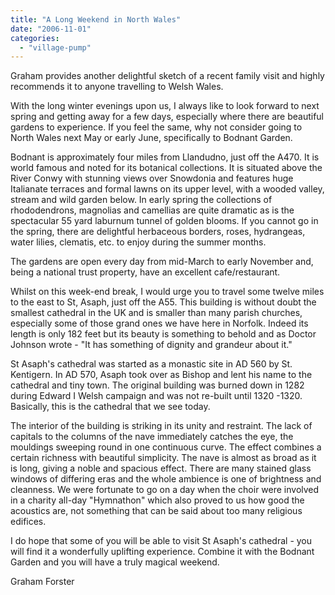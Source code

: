 ```yaml
---
title: "A Long Weekend in North Wales"
date: "2006-11-01"
categories: 
  - "village-pump"
---
```


Graham provides another delightful sketch of a recent family visit and highly recommends it to anyone travelling to Welsh Wales.

With the long winter evenings upon us, I always like to look forward to next spring and getting away for a few days, especially where there are beautiful gardens to experience. If you feel the same, why not consider going to North Wales next May or early June, specifically to Bodnant Garden.

Bodnant is approximately four miles from Llandudno, just off the A470. It is world famous and noted for its botanical collections. It is situated above the River Conwy with stunning views over Snowdonia and features huge Italianate terraces and formal lawns on its upper level, with a wooded valley, stream and wild garden below. In early spring the collections of rhododendrons, magnolias and camellias are quite dramatic as is the spectacular 55 yard laburnum tunnel of golden blooms. If you cannot go in the spring, there are delightful herbaceous borders, roses, hydrangeas, water lilies, clematis, etc. to enjoy during the summer months.

The gardens are open every day from mid-March to early November and, being a national trust property, have an excellent cafe/restaurant.

Whilst on this week-end break, I would urge you to travel some twelve miles to the east to St, Asaph, just off the A55. This building is without doubt the smallest cathedral in the UK and is smaller than many parish churches, especially some of those grand ones we have here in Norfolk. Indeed its length is only 182 feet but its beauty is something to behold and as Doctor Johnson wrote - "It has something of dignity and grandeur about it."

St Asaph's cathedral was started as a monastic site in AD 560 by St. Kentigern. In AD 570, Asaph took over as Bishop and lent his name to the cathedral and tiny town. The original building was burned down in 1282 during Edward I Welsh campaign and was not re-built until 1320 -1320. Basically, this is the cathedral that we see today.

The interior of the building is striking in its unity and restraint. The lack of capitals to the columns of the nave immediately catches the eye, the mouldings sweeping round in one continuous curve. The effect combines a certain richness with beautiful simplicity. The nave is almost as broad as it is long, giving a noble and spacious effect. There are many stained glass windows of differing eras and the whole ambience is one of brightness and cleanness. We were fortunate to go on a day when the choir were involved in a charity all-day "Hymnathon" which also proved to us how good the acoustics are, not something that can be said about too many religious edifices.

I do hope that some of you will be able to visit St Asaph's cathedral - you will find it a wonderfully uplifting experience. Combine it with the Bodnant Garden and you will have a truly magical weekend.

Graham Forster
